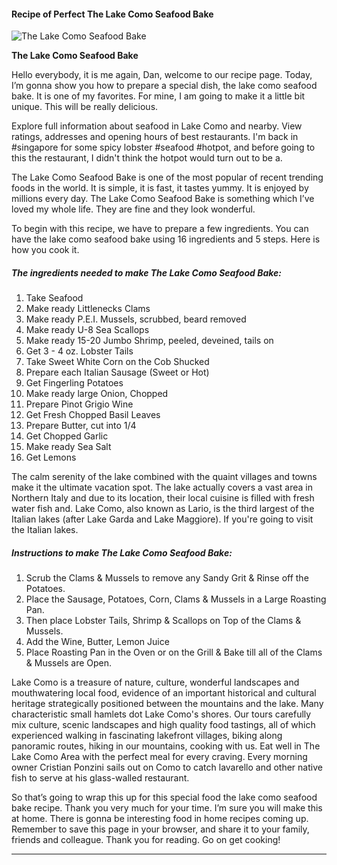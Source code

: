             

#### Recipe of Perfect The Lake Como Seafood Bake

![The Lake Como Seafood Bake](https://img-global.cpcdn.com/recipes/4611957823373312/751x532cq70/the-lake-como-seafood-bake-recipe-main-photo.jpg)

**The Lake Como Seafood Bake**

Hello everybody, it is me again, Dan, welcome to our recipe page. Today, I’m gonna show you how to prepare a special dish, the lake como seafood bake. It is one of my favorites. For mine, I am going to make it a little bit unique. This will be really delicious.

Explore full information about seafood in Lake Como and nearby. View ratings, addresses and opening hours of best restaurants. I'm back in #singapore for some spicy lobster #seafood #hotpot, and before going to this the restaurant, I didn't think the hotpot would turn out to be a.

The Lake Como Seafood Bake is one of the most popular of recent trending foods in the world. It is simple, it is fast, it tastes yummy. It is enjoyed by millions every day. The Lake Como Seafood Bake is something which I’ve loved my whole life. They are fine and they look wonderful.

To begin with this recipe, we have to prepare a few ingredients. You can have the lake como seafood bake using 16 ingredients and 5 steps. Here is how you cook it.

##### The ingredients needed to make The Lake Como Seafood Bake:

1.  Take Seafood
2.  Make ready Littlenecks Clams
3.  Make ready P.E.I. Mussels, scrubbed, beard removed
4.  Make ready U-8 Sea Scallops
5.  Make ready 15-20 Jumbo Shrimp, peeled, deveined, tails on
6.  Get 3 - 4 oz. Lobster Tails
7.  Take Sweet White Corn on the Cob Shucked
8.  Prepare each Italian Sausage (Sweet or Hot)
9.  Get Fingerling Potatoes
10.  Make ready large Onion, Chopped
11.  Prepare Pinot Grigio Wine
12.  Get Fresh Chopped Basil Leaves
13.  Prepare Butter, cut into 1/4
14.  Get Chopped Garlic
15.  Make ready Sea Salt
16.  Get Lemons

The calm serenity of the lake combined with the quaint villages and towns make it the ultimate vacation spot. The lake actually covers a vast area in Northern Italy and due to its location, their local cuisine is filled with fresh water fish and. Lake Como, also known as Lario, is the third largest of the Italian lakes (after Lake Garda and Lake Maggiore). If you're going to visit the Italian lakes.

##### Instructions to make The Lake Como Seafood Bake:

1.  Scrub the Clams & Mussels to remove any Sandy Grit & Rinse off the Potatoes.
2.  Place the Sausage, Potatoes, Corn, Clams & Mussels in a Large Roasting Pan.
3.  Then place Lobster Tails, Shrimp & Scallops on Top of the Clams & Mussels.
4.  Add the Wine, Butter, Lemon Juice
5.  Place Roasting Pan in the Oven or on the Grill & Bake till all of the Clams & Mussels are Open.

Lake Como is a treasure of nature, culture, wonderful landscapes and mouthwatering local food, evidence of an important historical and cultural heritage strategically positioned between the mountains and the lake. Many characteristic small hamlets dot Lake Como's shores. Our tours carefully mix culture, scenic landscapes and high quality food tastings, all of which experienced walking in fascinating lakefront villages, biking along panoramic routes, hiking in our mountains, cooking with us. Eat well in The Lake Como Area with the perfect meal for every craving. Every morning owner Cristian Ponzini sails out on Como to catch lavarello and other native fish to serve at his glass-walled restaurant.

So that’s going to wrap this up for this special food the lake como seafood bake recipe. Thank you very much for your time. I’m sure you will make this at home. There is gonna be interesting food in home recipes coming up. Remember to save this page in your browser, and share it to your family, friends and colleague. Thank you for reading. Go on get cooking!

* * *